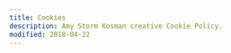 ```yaml
---
title: Cookies
description: Amy Storm Kosman creative Cookie Policy.
modified: 2018-04-22
---
```

<!-- OneTrust Cookies Policy start -->

<div id="optanon-cookie-policy"></div>

<!-- OneTrust Cookies Policy end -->